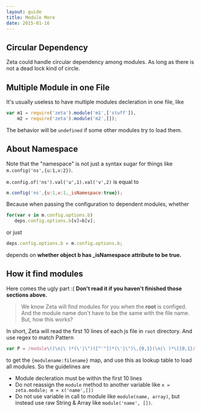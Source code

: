 ```yaml
---
layout: guide
title: Module More
date: 2015-01-16
---
```




## Circular Dependency

Zeta could handle circular dependency among modules. As long as there is not a dead lock kind of circle.

## Multiple Module in one File

It's usually useless to have multiple modules decleration in one file, like

~~~javascript
var m1 = require('zeta').module('m1',['stuff']),
    m2 = require('zeta').module('m2',[]);
~~~

The behavior will be `undefined` if some other modules try to load them.



## About Namespace

Note that the "namespace" is not just a syntax sugar for things like `m.config('ns',{u:1,v:2})`. 


`m.config.of('ns').val('u',1).val('v',2)` is equal to 


~~~javascript
m.config('ns',{u:1,v:1,_isNamespace:true});
~~~

Because when passing the configuration to dependent modules, whether 

~~~javascript
for(var v in m.config.options.b)
   deps.config.options.b[v]=b[v];
~~~

or just

~~~javascript
deps.config.options.b = m.config.options.b;
~~~

depends on **whether object b has _isNamespace attribute to be true.** 



## How it find modules

Here comes the ugly part :(  **Don't read it if you haven't finished those sections above.**



> We know Zeta will find modules for you when the **root** is configed. And the module name don't have to be the same with the file name. But, how this works?


In short, Zeta will read the first 10 lines of each js file in `root` directory. And use regex to match Pattern

~~~javascript
var P = /module\((\n|\ )*(\'|\")([^'"])*(\'|\")\,{0,1}(\n|\ )*\[{0,1}/
~~~

to get the `{modulename:filename}` map, and use this as lookup table to load all modules. So the guidelines are

- Module decleration must be within the first 10 lines
- Do not reassign the `module` method to another variable like `x = zeta.module; m = x('name',[])`
- Do not use variable in call to module like `module(name, array)`, but instead use raw String & Array like `module('name', [])`.



